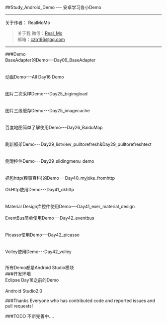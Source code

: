 ##Study_Android_Demo  --- 安卓学习各小Demo



---
关于作者：
RealMoMo
> 关于我
   微信：[Real_Mo]()  
   邮箱：czb166@qq.com
-------------
###Demo
<br>BaseAdapter的Demo---Day09_BaseAdapter</br>   
<br>动画Demo---All Day16 Demo</br>   
<br>图片二次采样Demo---Day25_bigimgload</br>   
<br>图片三级缓存Demo---Day25_imagecache</br>   
<br>百度地图简单了解使用Demo---Day26_BaiduMap</br>   
<br>刷新框架Demo---Day29_listview_pulltorefresh&Day29_pulltorefreshtext</br>   
<br>侧滑控件Demo---Day29_slidingmenu_demo</br>   
<br>抓包http(糗事百科)的Demo---Day40_myjoke_fromhttp</br>
<br>OkHttp使用Demo---Day41_okhttp</br>   
<br>Material Design库控件使用Demo---Day41_exer_material_design</br>
<br>EventBus简单使用Demo---Day42_eventbus</br>   
<br>Picasso使用Demo---Day42_picasso</br>   
<br>Volley使用Demo---Day42_volley</br>   
 

<br>所有Demo都是Android Studio模块</br> 
###开发环境
<br>Eclipse Day18之前的Demo</br>
<br>Android Studio2.0</br>




###Thanks
Everyone who has contributed code and reported issues and pull requests!



###TODO
不断完善中....


